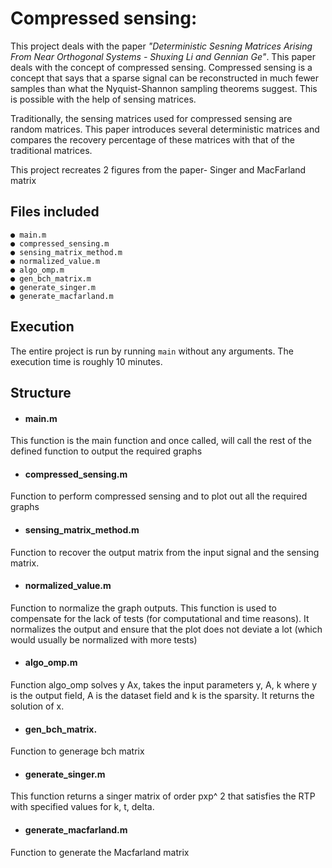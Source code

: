 # Compressed sensing:

This project deals with the paper *"Deterministic Sesning Matrices Arising From Near Orthogonal Systems - Shuxing Li and Gennian Ge"*. This paper deals with the concept of compressed sensing. Compressed sensing is a concept that says that a sparse signal can be reconstructed in much fewer samples than what the Nyquist-Shannon sampling theorems suggest. This is possible with the help of sensing matrices. 

Traditionally, the sensing matrices used for compressed sensing are random matrices. This paper introduces several deterministic matrices and compares the recovery percentage of these matrices with that of the traditional matrices.

This project recreates 2 figures from the paper- Singer and MacFarland matrix

## Files included

```
● main.m
● compressed_sensing.m
● sensing_matrix_method.m
● normalized_value.m
● algo_omp.m
● gen_bch_matrix.m
● generate_singer.m
● generate_macfarland.m
```
## Execution

The entire project is run by running `main` without any arguments. The execution time is roughly 10 minutes.

## Structure

* #### main.m
This function is the main function and once called, will call the rest of the defined function to output the required graphs
    
* #### compressed_sensing.m
Function to perform compressed sensing and to plot out all the required graphs
    
* #### sensing_matrix_method.m
Function to recover the output matrix from the input signal and the sensing matrix.
    
* #### normalized_value.m
Function to normalize the graph outputs. This function is used to compensate for the lack of tests (for computational and time reasons). It normalizes the output and ensure that the plot does not deviate a lot (which would usually be normalized with more tests)
    
* #### algo_omp.m
Function algo_omp solves y  Ax, takes the input parameters y, A, k where y is the output field, A is the dataset field and k is the sparsity. It returns the solution of x.
    
* #### gen_bch_matrix.
Function to generage bch matrix
    
* #### generate_singer.m
This function returns a singer matrix of order pxp^ 2 that satisfies the RTP with specified values for k, t, delta.
    
* #### generate_macfarland.m
Function to generate the Macfarland matrix

